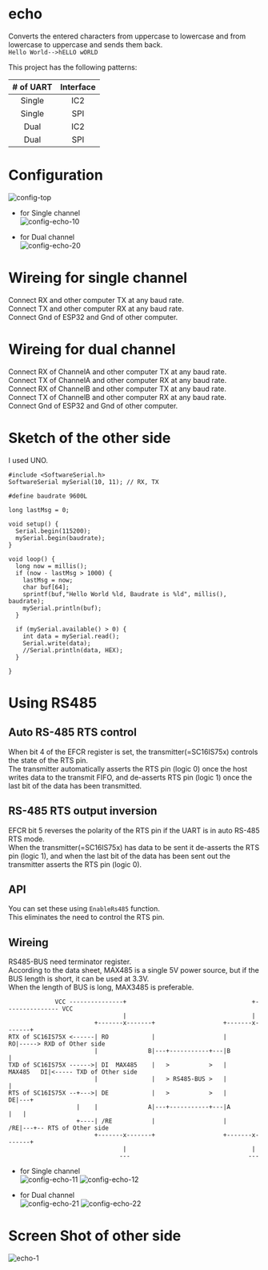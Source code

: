 # echo
Converts the entered characters from uppercase to lowercase and from lowercase to uppercase and sends them back.   
```Hello World-->hELLO wORLD```   

This project has the following patterns:

|# of UART|Interface|
|:-:|:-:|
|Single|IC2|
|Single|SPI|
|Dual|IC2|
|Dual|SPI|


# Configuration   
![config-top](https://user-images.githubusercontent.com/6020549/148176368-79ed4432-46ab-49b3-a86f-1872e73310d2.jpg)

- for Single channel   
![config-echo-10](https://user-images.githubusercontent.com/6020549/149246477-b3941ccd-809a-4428-8aac-c57da41a4edf.jpg)

- for Dual channel   
![config-echo-20](https://user-images.githubusercontent.com/6020549/149246600-ca0a5522-706a-49ae-9356-550a6fb24d88.jpg)

# Wireing for single channel  
Connect RX and other computer TX at any baud rate.   
Connect TX and other computer RX at any baud rate.   
Connect Gnd of ESP32 and Gnd of other computer.   

# Wireing for dual channel  
Connect RX of ChannelA and other computer TX at any baud rate.   
Connect TX of ChannelA and other computer RX at any baud rate.   
Connect RX of ChannelB and other computer TX at any baud rate.   
Connect TX of ChannelB and other computer RX at any baud rate.   
Connect Gnd of ESP32 and Gnd of other computer.   

# Sketch of the other side   
I used UNO.   
```
#include <SoftwareSerial.h>
SoftwareSerial mySerial(10, 11); // RX, TX

#define baudrate 9600L

long lastMsg = 0;

void setup() {
  Serial.begin(115200);
  mySerial.begin(baudrate);
}

void loop() {
  long now = millis();
  if (now - lastMsg > 1000) {
    lastMsg = now;
    char buf[64];
    sprintf(buf,"Hello World %ld, Baudrate is %ld", millis(), baudrate);
    mySerial.println(buf);
  }

  if (mySerial.available() > 0) {
    int data = mySerial.read();
    Serial.write(data);
    //Serial.println(data, HEX);
  }  

}
```

# Using RS485   

## Auto RS-485 RTS control   
When bit 4 of the EFCR register is set, the transmitter(=SC16IS75x) controls the state of the RTS pin.   
The transmitter automatically asserts the RTS pin (logic 0) once the host writes data to the transmit FIFO, and de-asserts RTS pin (logic 1) once the last bit of the data has been transmitted.

## RS-485 RTS output inversion   
EFCR bit 5 reverses the polarity of the RTS pin if the UART is in auto RS-485 RTS mode.   
When the transmitter(=SC16IS75x) has data to be sent it de-asserts the RTS pin (logic 1), and when the last bit of the data has been sent out the transmitter asserts the RTS pin (logic 0).

## API   
You can set these using ```EnableRs485``` function.   
This eliminates the need to control the RTS pin.   

## Wireing
RS485-BUS need terminator register.   
According to the data sheet, MAX485 is a single 5V power source, but if the BUS length is short, it can be used at 3.3V.   
When the length of BUS is long, MAX3485 is preferable.   

```
             VCC ---------------+                                   +--------------- VCC
                                |                                   |
                        +-------x-------+                   +-------x-------+
RTX of SC16IS75X <------| RO            |                   |             RO|-----> RXD of Other side
                        |              B|---+-----------+---|B              |
TXD of SC16IS75X ------>| DI  MAX485    |   >           >   |    MAX485   DI|<----- TXD of Other side
                        |               |   > RS485-BUS >   |               |
RTS of SC16IS75X --+--->| DE            |   >           >   |             DE|---+
                   |    |              A|---+-----------+---|A              |   |
                   +----| /RE           |                   |            /RE|---+-- RTS of Other side
                        +-------x-------+                   +-------x-------+
                                |                                   |
                               ---                                 ---
```

- for Single channel   
![config-echo-11](https://user-images.githubusercontent.com/6020549/149248222-6bbb843e-09c7-4c40-9354-106a0bec81b9.jpg)
![config-echo-12](https://user-images.githubusercontent.com/6020549/149247631-2c33f1ee-036a-40ca-8517-aa567072e3c7.jpg)

- for Dual channel   
![config-echo-21](https://user-images.githubusercontent.com/6020549/149248227-b7dafd1e-d7b2-45c4-8116-9da894dbefc1.jpg)
![config-echo-22](https://user-images.githubusercontent.com/6020549/149247647-9ff9c291-5763-4be7-ac56-755c927724e7.jpg)


# Screen Shot of other side   
![echo-1](https://user-images.githubusercontent.com/6020549/148186633-5778c802-a75c-453a-9974-1e78f87ab1dc.jpg)

